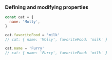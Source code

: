### Defining and modifying properties
```js
const cat = {
  name: 'Molly',
}

cat.favoriteFood = 'milk'
// cat: { name: 'Molly', favoriteFood: 'milk' }

cat.name = 'Furry'
// cat: { name: 'Furry', favoriteFood: 'milk' }
```
